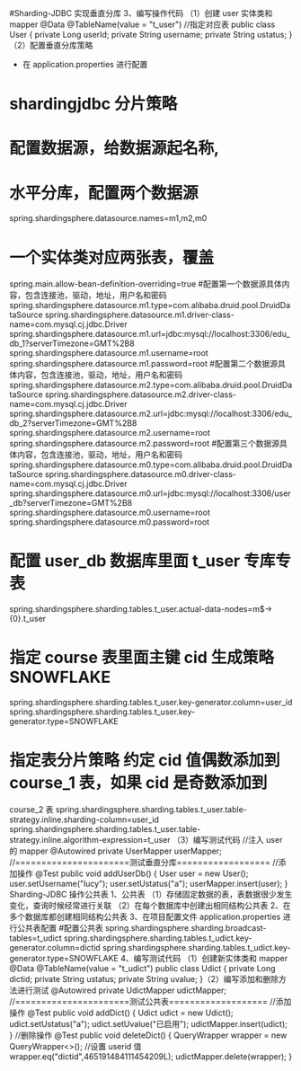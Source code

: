 #Sharding-JDBC 实现垂直分库
3、编写操作代码
（1）创建 user 实体类和 mapper
@Data
@TableName(value = "t_user") //指定对应表
public class User {
 private Long userId;
 private String username;
 private String ustatus; }（2）配置垂直分库策略
* 在 application.properties 进行配置
# shardingjdbc 分片策略
# 配置数据源，给数据源起名称,
# 水平分库，配置两个数据源
spring.shardingsphere.datasource.names=m1,m2,m0
# 一个实体类对应两张表，覆盖
spring.main.allow-bean-definition-overriding=true #配置第一个数据源具体内容，包含连接池，驱动，地址，用户名和密码
spring.shardingsphere.datasource.m1.type=com.alibaba.druid.pool.DruidDataSource 
spring.shardingsphere.datasource.m1.driver-class-name=com.mysql.cj.jdbc.Driver 
spring.shardingsphere.datasource.m1.url=jdbc:mysql://localhost:3306/edu_db_1?serverTimezone=GMT%2B8 
spring.shardingsphere.datasource.m1.username=root 
spring.shardingsphere.datasource.m1.password=root #配置第二个数据源具体内容，包含连接池，驱动，地址，用户名和密码
spring.shardingsphere.datasource.m2.type=com.alibaba.druid.pool.DruidDataSource
spring.shardingsphere.datasource.m2.driver-class-name=com.mysql.cj.jdbc.Driver 
spring.shardingsphere.datasource.m2.url=jdbc:mysql://localhost:3306/edu_db_2?serverTimezone=GMT%2B8
spring.shardingsphere.datasource.m2.username=root 
spring.shardingsphere.datasource.m2.password=root 
#配置第三个数据源具体内容，包含连接池，驱动，地址，用户名和密码
spring.shardingsphere.datasource.m0.type=com.alibaba.druid.pool.DruidDataSource
spring.shardingsphere.datasource.m0.driver-class-name=com.mysql.cj.jdbc.Driver
spring.shardingsphere.datasource.m0.url=jdbc:mysql://localhost:3306/user_db?serverTimezone=GMT%2B8 
spring.shardingsphere.datasource.m0.username=root 
spring.shardingsphere.datasource.m0.password=root 
# 配置 user_db 数据库里面 t_user 专库专表
spring.shardingsphere.sharding.tables.t_user.actual-data-nodes=m$->{0}.t_user 
# 指定 course 表里面主键 cid 生成策略 SNOWFLAKE
spring.shardingsphere.sharding.tables.t_user.key-generator.column=user_id 
spring.shardingsphere.sharding.tables.t_user.key-generator.type=SNOWFLAKE 
# 指定表分片策略 约定 cid 值偶数添加到 course_1 表，如果 cid 是奇数添加到
course_2 表
spring.shardingsphere.sharding.tables.t_user.table-strategy.inline.sharding-column=user_id 
spring.shardingsphere.sharding.tables.t_user.table-strategy.inline.algorithm-expression=t_user
（3）编写测试代码
//注入 user 的 mapper
@Autowired
private UserMapper userMapper;
//======================测试垂直分库==================
//添加操作
@Test
public void addUserDb() {
 User user = new User();
 user.setUsername("lucy");
 user.setUstatus("a");
 userMapper.insert(user);
}
Sharding-JDBC 操作公共表
1、公共表
（1）存储固定数据的表，表数据很少发生变化，查询时候经常进行关联
（2）在每个数据库中创建出相同结构公共表
2、在多个数据库都创建相同结构公共表
3、在项目配置文件 application.properties 进行公共表配置
#配置公共表
spring.shardingsphere.sharding.broadcast-tables=t_udict 
spring.shardingsphere.sharding.tables.t_udict.key-generator.column=dictid 
spring.shardingsphere.sharding.tables.t_udict.key-generator.type=SNOWFLAKE
4、编写测试代码
（1）创建新实体类和 mapper
@Data
@TableName(value = "t_udict")
public class Udict {
 private Long dictid;
 private String ustatus;
 private String uvalue; }（2）编写添加和删除方法进行测试
@Autowired
private UdictMapper udictMapper;
//======================测试公共表===================
//添加操作
@Test
public void addDict() {
 Udict udict = new Udict();
 udict.setUstatus("a");
 udict.setUvalue("已启用");
 udictMapper.insert(udict);
}
//删除操作
@Test
public void deleteDict() {
 QueryWrapper<Udict> wrapper = new QueryWrapper<>();
 //设置 userid 值
 wrapper.eq("dictid",465191484111454209L);
 udictMapper.delete(wrapper);
}
